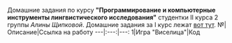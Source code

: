  Домашние задания по курсу **"Программирование и компьютерные инструменты лингвистического исследования"** студентки II курса 2 группы *Алины Щипковой*. Домашние задания за I курс лежат [вот тут](https://github.com/schipkovalina/Programming).
 №|Описание|Ссылка на работу
---|:---:|---:
1|Игра "Виселица"|Код
